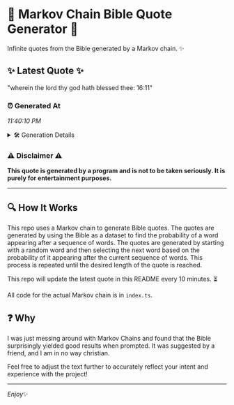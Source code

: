 # 📖 Markov Chain Bible Quote Generator 📖

Infinite quotes from the Bible generated by a Markov chain. ✨

## ✨ Latest Quote ✨
"wherein the lord thy god hath blessed thee: 16:11"

### ⏰ Generated At
*11:40:10 PM*

<details>
    <summary>🛠️ Generation Details</summary>
    <p>
        <strong>🌱 Seed:</strong> wherein<br>
        <strong>🔄 Iterations:</strong> 8<br>
        <strong>📜 Context History:</strong><br>[ wherein ]: the<br>[ wherein, the ]: lord<br>[ wherein, the, lord ]: thy<br>[ wherein, the, lord, thy ]: god<br>[ wherein, the, lord, thy, god ]: hath<br>[ wherein, the, lord, thy, god, hath ]: blessed<br>[ the, lord, thy, god, hath, blessed ]: thee:<br>[ lord, thy, god, hath, blessed, thee: ]: 16:11<br>
    </p>
</details>

### ⚠️ Disclaimer ⚠️
**This quote is generated by a program and is not to be taken seriously. It is purely for entertainment purposes.**

---

## 🔍 How It Works

This repo uses a Markov chain to generate Bible quotes. The quotes are generated by using the Bible as a dataset to find the probability of a word appearing after a sequence of words. The quotes are generated by starting with a random word and then selecting the next word based on the probability of it appearing after the current sequence of words. This process is repeated until the desired length of the quote is reached.

This repo will update the latest quote in this README every 10 minutes. ⏳

All code for the actual Markov chain is in `index.ts`.

## ❓ Why

I was just messing around with Markov Chains and found that the Bible surprisingly yielded good results when prompted. 
It was suggested by a friend, and I am in no way christian.

Feel free to adjust the text further to accurately reflect your intent and experience with the project!

---

*Enjoy*✨

